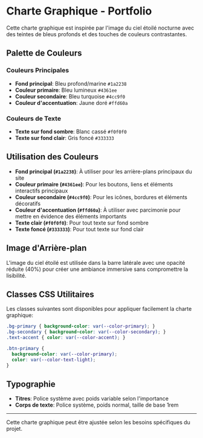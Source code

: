 # Charte Graphique - Portfolio

Cette charte graphique est inspirée par l'image du ciel étoilé nocturne avec des teintes de bleus profonds et des touches de couleurs contrastantes.

## Palette de Couleurs

### Couleurs Principales
- **Fond principal**: Bleu profond/marine `#1a2238`
- **Couleur primaire**: Bleu lumineux `#4361ee`
- **Couleur secondaire**: Bleu turquoise `#4cc9f0`
- **Couleur d'accentuation**: Jaune doré `#ffd60a`

### Couleurs de Texte
- **Texte sur fond sombre**: Blanc cassé `#f0f0f0`
- **Texte sur fond clair**: Gris foncé `#333333`

## Utilisation des Couleurs

- **Fond principal (`#1a2238`)**: À utiliser pour les arrière-plans principaux du site
- **Couleur primaire (`#4361ee`)**: Pour les boutons, liens et éléments interactifs principaux
- **Couleur secondaire (`#4cc9f0`)**: Pour les icônes, bordures et éléments décoratifs
- **Couleur d'accentuation (`#ffd60a`)**: À utiliser avec parcimonie pour mettre en évidence des éléments importants
- **Texte clair (`#f0f0f0`)**: Pour tout texte sur fond sombre
- **Texte foncé (`#333333`)**: Pour tout texte sur fond clair

## Image d'Arrière-plan

L'image du ciel étoilé est utilisée dans la barre latérale avec une opacité réduite (40%) pour créer une ambiance immersive sans compromettre la lisibilité.

## Classes CSS Utilitaires

Les classes suivantes sont disponibles pour appliquer facilement la charte graphique:

```css
.bg-primary { background-color: var(--color-primary); }
.bg-secondary { background-color: var(--color-secondary); }
.text-accent { color: var(--color-accent); }

.btn-primary {
  background-color: var(--color-primary);
  color: var(--color-text-light);
}
```

## Typographie

- **Titres**: Police système avec poids variable selon l'importance
- **Corps de texte**: Police système, poids normal, taille de base 1rem

---

Cette charte graphique peut être ajustée selon les besoins spécifiques du projet. 